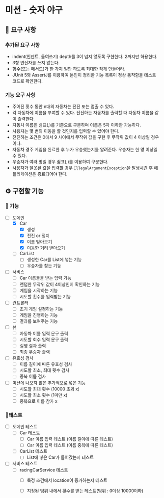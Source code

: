 
# 미션 - 숫자 야구
## 🎯 요구 사항
### 추가된 요구 사항
- indent(인덴트, 들여쓰기) depth를 3이 넘지 않도록 구현한다. 2까지만 허용한다.
- 3항 연산자를 쓰지 않는다.
- 함수(또는 메서드)가 한 가지 일만 하도록 최대한 작게 만들어라.
- JUnit 5와 AssertJ를 이용하여 본인이 정리한 기능 목록이 정상 동작함을 테스트 코드로 확인한다.

### 기능 요구 사항
- 주어진 횟수 동안 n대의 자동차는 전진 또는 멈출 수 있다.
- 각 자동차에 이름을 부여할 수 있다. 전진하는 자동차를 출력할 때 자동차 이름을 같이 출력한다.
- 자동차 이름은 쉼표(,)를 기준으로 구분하며 이름은 5자 이하만 가능하다.
- 사용자는 몇 번의 이동을 할 것인지를 입력할 수 있어야 한다.
- 전진하는 조건은 0에서 9 사이에서 무작위 값을 구한 후 무작위 값이 4 이상일 경우이다.
- 자동차 경주 게임을 완료한 후 누가 우승했는지를 알려준다. 우승자는 한 명 이상일 수 있다.
- 우승자가 여러 명일 경우 쉼표(,)를 이용하여 구분한다.
- 사용자가 잘못된 값을 입력할 경우 `IllegalArgumentException`을 발생시킨 후 애플리케이션은 종료되어야 한다.


## ⚙ 구현할 기능

### 🚀 기능
- [ ] 도메인
  - [x] Car
    - [x] 생성
    - [x] 전진 or 정지
    - [x] 이름 받아오기
    - [x] 이동한 거리 받아오기
  - [ ] CarList
    - [ ] 생성한 Car를 List에 넣는 기능
    - [ ] 우승자를 찾는 기능
- [ ] 서비스
  - [ ] Car 이름들을 받는 입력 기능
  - [ ] 랜덤한 무작위 값이 4이상인지 확인하는 기능
  - [ ] 게임을 시작하는 기능
  - [ ] 시도할 횟수를 입력받는 기능
- [ ] 컨트롤러
  - [ ] 초기 게임 설정하는 기능
  - [ ] 게임을 진행하는 기능
  - [ ] 결과를 보여주는 기능
- [ ] 뷰
  - [ ] 자동차 이름 입력 문구 출력
  - [ ] 시도할 회수 입력 문구 출력
  - [ ] 실행 결과 출력
  - [ ] 최종 우승자 출력
- [ ] 유효성 검사
  - [ ] 이름 길이에 따른 유효성 검사
  - [ ] 시도할 최소, 최대 횟수 검사
  - [ ] 중복 이름 검사

- [ ] 미션에 나오지 않은 추가적으로 넣은 기능
  - [ ] 시도할 최대 횟수 (10000 초과 x)
  - [ ] 시도할 최소 횟수 (1미만 x)
  - [ ] 중복으로 이름 참가 x

### 🎫테스트
- [ ] 도메인 테스트
  - [ ] Car 테스트
    - [ ] Car 이름 입력 테스트 (이름 길이에 따른 테스트)
    - [ ] Car 이름 입력 테스트 (이름 중복에 따른 테스트)
  - [ ] CarList 테스트
    - [ ] List에 넣은 Car가 들어갔는지 테스트
- [ ] 서비스 테스트
  - [ ] racingCarService 테스트
    - [ ] 특정 조건에서 location이 증가하는지 테스트
    - [ ] 지정된 범위 내에서 횟수를 받는 테스트(범위 : 0이상 10000이하)

